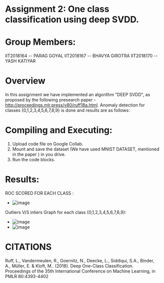 # Assignment 2: One class classification using deep SVDD.
# Group Members:
IIT2018164  -- PARAG GOYAL
IIT2018167  -- BHAVYA GIROTRA
IIT2018170  -- YASH KATIYAR

# Overview 
In this assignment we have implemented an algorithm "DEEP SVDD", as proposed by the following presearch paper - http://proceedings.mlr.press/v80/ruff18a.html. 
Anomaly detection for classes {0,1,2,3,4,5,6,7,8,9} is done and results are as follows:

# Compiling and Executing:
1. Upload code file on Google Collab.
2. Mount and save the dataset (We have used MNIST DATASET, mentioned in the paper ) in you drive.
3. Run the code blocks.

# Results:
ROC SCORED FOR EACH CLASS : 
* ![image](https://user-images.githubusercontent.com/58623921/111903547-d2a20f00-8a68-11eb-917c-7752f61883ed.png)

Outliers V/S inliers Graph for each class {0,1,2,3,4,5,6,7,8,9}: 
* ![image](https://user-images.githubusercontent.com/58623921/111903829-092c5980-8a6a-11eb-9364-34fa50f7e291.png)
* ![image](https://user-images.githubusercontent.com/58623921/111903854-1d705680-8a6a-11eb-84ef-aead25aa0ac1.png)

# CITATIONS
Ruff, L., Vandermeulen, R., Goernitz, N., Deecke, L., Siddiqui, S.A., Binder, A., Müller, E. & Kloft, M.. (2018). Deep One-Class Classification. Proceedings of the 35th International Conference on Machine Learning, in PMLR 80:4393-4402